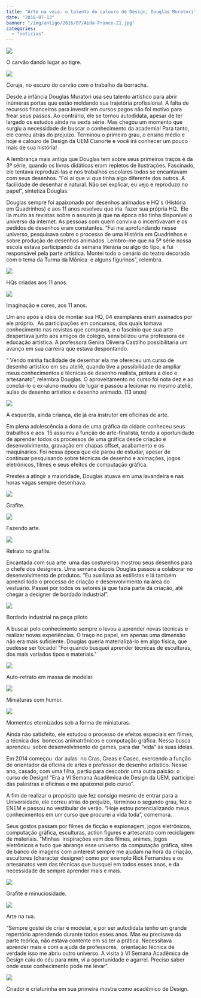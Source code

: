 ```yaml
---
title: "Arte na veia: o talento do calouro de Design, Douglas Muratori"
date: "2016-07-13"
banner: "/img/antigo/2016/07/Aida-Franco-21.jpg"
categories: 
  - "noticias"
---
```


![](/img/antigo/2016/07/Aida-Franco-21.jpg) 

O carvão dando lugar ao tigre.

![](/img/antigo/2016/07/DSC_3353.jpg) 

Coruja, no escuro do carvão com o trabalho da borracha.

Desde a infância Douglas Muratori usa seu talento artístico para abrir inúmeras portas que estão moldando sua trajetória profissional. A falta de recursos financeiros para investir em cursos pagos não foi motivo para frear seus passos. Ao contrário, ele se tornou autodidata, apesar de ter largado os estudos ainda na sexta série. Mas chegou um momento que surgiu a necessidade de buscar o conhecimento da academia! Para tanto, ele correu atrás do prejuízo. Terminou o primeiro grau, o ensino médio e hoje é calouro de Design da UEM Cianorte e você irá conhecer um pouco mais de sua história!

A lembrança mais antiga que Douglas tem sobre seus primeiros traços é da 3ª série, quando os livros didáticos eram repletos de ilustrações. Fascinado, ele tentava reproduzi-las e nos trabalhos escolares todos se encantavam com seus desenhos. “Foi aí que vi que tinha algo diferente dos outros. A facilidade de desenhar é natural. Não sei explicar, eu vejo e reproduzo no papel”, sintetiza Douglas.

Douglas sempre foi apaixonado por desenhos animados e HQ´s (História em Quadrinhos) e aos 11 anos resolveu que iria  fazer sua própria HQ.  Ele lia muito as revistas sobre o assunto já que na época não tinha disponível o universo da internet. As pessoas com quem convivia o incentivavam e os pedidos de desenhos eram constantes. “Fui me aprofundando nesse universo, pesquisava sobre o processo de uma História em Quadrinhos e sobre produção de desenhos animados. Lembro-me que na 5ª série nossa escola estava participando da semana literária ou algo do tipo, e fui responsável pela parte artística. Montei todo o cenário do teatro decorado com o tema da Turma da Mônica  e alguns figurinos”, relembra.

![](/img/antigo/2016/07/Piter.jpg) 

HQs criadas aos 11 anos.

![](/img/antigo/2016/07/Desenho-Douglas-e1467832802333.jpg) 

Imaginação e cores, aos 11 anos.

Um ano após a ideia de montar sua HQ, 04 exemplares eram assinados por ele próprio.  As participações em concursos, dos quais tomava conhecimento nas revistas que comprava, e o fascínio que sua arte despertava junto aos amigos de colégio, sensibilizou uma professora de educação artística. A professora Genira Oliveira Castilho possibilitaria um avanço em sua carreira que estava despontando.

“ Vendo minha facilidade de desenhar ela me ofereceu um curso de desenho artístico em seu ateliê, quando tive a possibilidade de ampliar meus conhecimentos e técnicas de desenho realista, pintura a óleo e artesanato”, relembra Douglas. O aproveitamento no curso foi nota dez e ao concluí-lo o ex-aluno mudou de lugar e passou a lecionar no mesmo ateliê, aulas de desenho artístico e desenho animado. (13 anos)

![](/img/antigo/2016/07/IMG-20160628-WA0029.jpg) 

À esquerda, ainda criança, ele já era instrutor em oficinas de arte.

Em plena adolescência a dona de uma gráfica da cidade conheceu seus trabalhos e aos  15 assumiu a função de arte-finalista, tendo a oportunidade de aprender todos os processos de uma gráfica desde criação e desenvolvimento, gravação em chapas offset, acabamento e os maquinários. Foi nessa época que ele parou de estudar, apesar de continuar pesquisando sobre técnicas de desenho e animações, jogos eletrônicos, filmes e seus efeitos de computação gráfica.


Prestes a atingir a maioridade, Douglas atuava em uma lavandeira e nas horas vagas sempre desenhava.

![](/img/antigo/2016/07/grafite.jpg) 

Grafite.

![](/img/antigo/2016/07/20150508_150051.jpg) 

Fazendo arte.

![](/img/antigo/2016/07/IMG-20160628-WA0117.jpg) 

Retrato no grafite.

Encantada com sua arte  uma das costureiras mostrou seus desenhos para o chefe dos designers. Uma semana depois Douglas passou a colaborar no desenvolvimento de produtos. “Eu auxiliava as estilistas e lá também aprendi todo o processo de criação e desenvolvimento na área do vestuário. Passei por todos os setores já que fazia parte da criação, até chegar a designer de bordado industrial”.

![](/img/antigo/2016/07/557182_508994062445901_957667377_n.jpg)

Bordado industrial na peça piloto

A buscar pelo conhecimento sempre o levou a aprender novas técnicas e realizar novas experiências. O traço no papel, em apenas uma dimensão não era mais suficiente. Douglas queria materializá-lo em algo física, que pudesse ser tocado! “Foi quando busquei aprender técnicas de esculturas, dos mais variados tipos e materiais."

![](/img/antigo/2016/07/Aida-Franco-61.jpg) 

Auto-retrato em massa de modelar.

![](/img/antigo/2016/07/20150722_085630.jpg) 

Miniaturas com humor.

![](/img/antigo/2016/07/DSC_3279.jpg) 

Momentos eternizados sob a forma de miniaturas.

Ainda não satisfeito, ele estudou o processo de efeitos especiais em filmes, a técnica dos  bonecos animatrônicos e computação gráfica. Nessa busca aprendeu  sobre desenvolvimento de games, para dar “vida” às suas ideias.

Em 2014 começou  dar aulas  no Cras, Creas e Casec, exercendo a função de orientador da oficina de artes e professor de desenho artístico. Nesse ano, casado, com uma filha, partiu para descobrir uma outra paixão: o curso de Design! “Era a VI Semana Acadêmica de Design da UEM, participei das palestras e oficinas e me apaixonei pelo curso”.

A fim de realizar o propósito que fez consigo mesmo de entrar para a Universidade, ele correu atrás do prejuízo,  terminou o segundo grau, fez o ENEM e passou no vestibular de verão. “Hoje estou potencializando meus conhecimentos em um curso que procurei a vida toda”, comemora.

Seus gostos passam por filmes de ficção e espionagem, jogos eletrônicos, computação gráfica, esculturas, action figures e artesanato com reciclagem de materiais. “Minhas  inspirações vem dos filmes, animes, jogos eletrônicos e tudo que abrange esse universo da computação gráfica, sites de banco de imagens com pinterest sempre me ajudam na hora da criação, escultores (character designer) como por exemplo Rick Fernandes e os artesanatos vem das técnicas que busquei em todos esses anos, e da necessidade de sempre aprender mais e mais.

![](/img/antigo/2016/07/Douglas.jpg) 

Grafite e minuciosidade.

![](/img/antigo/2016/07/10517662_838156902873383_9165750745681572110_o1.jpg) 

Arte na rua.

“Sempre gostei de criar e modelar, e por ser autodidata tenho um grande repertório aprendendo durante todos esses anos. Mas eu precisava da parte teórica, não estava contente em só ter a prática. Necessitava aprender mais e com a ajuda de professores,  orientação técnica de verdade isso me abriu outro universo. A visita à VI Semana Acadêmica de Design caiu do céu para mim, vi a oportunidade e agarrei. Preciso saber onde esse conhecimento pode me levar”.

![](/img/antigo/2016/07/DSC_3345.jpg) 

Criador e criaturinha em sua primeira mostra como acadêmico de Design.
